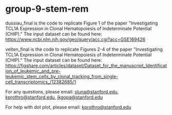 # group-9-stem-rem

dussiau_final is the code to replicate Figure 1 of the paper "Investigating TCL1A Expression in Clonal Hematopoiesis of Indeterminate Potential (CHIP)." The input dataset can be found here: https://www.ncbi.nlm.nih.gov/geo/query/acc.cgi?acc=GSE169426 

velten_final is the code to replicate Figures 2-4 of the paper "Investigating TCL1A Expression in Clonal Hematopoiesis of Indeterminate Potential (CHIP)." The input dataset can be found here: https://figshare.com/articles/dataset/Dataset_for_the_manuscript_Identification_of_leukemic_and_pre-leukemic_stem_cells_by_clonal_tracking_from_single-cell_transcriptomics_/12382685/1

For any questions, please email: sluna@stanford.edu, kprothro@stanford.edu, jkgopa@stanford.edu

For help with dot plot, please email: kprothro@stanford.edu
